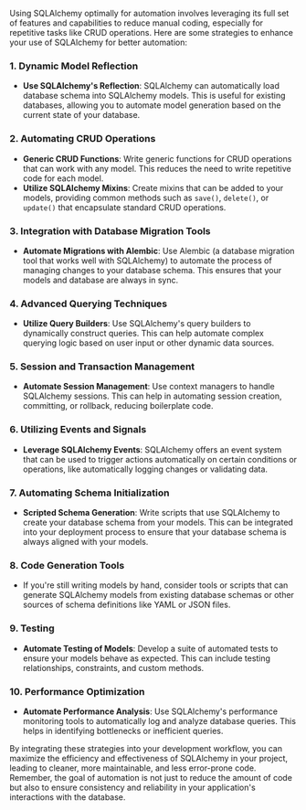 Using SQLAlchemy optimally for automation involves leveraging its full set of features and capabilities to reduce manual coding, especially for repetitive tasks like CRUD operations. Here are some strategies to enhance your use of SQLAlchemy for better automation:

### 1. Dynamic Model Reflection
- **Use SQLAlchemy's Reflection**: SQLAlchemy can automatically load database schema into SQLAlchemy models. This is useful for existing databases, allowing you to automate model generation based on the current state of your database.

### 2. Automating CRUD Operations
- **Generic CRUD Functions**: Write generic functions for CRUD operations that can work with any model. This reduces the need to write repetitive code for each model.
- **Utilize SQLAlchemy Mixins**: Create mixins that can be added to your models, providing common methods such as `save()`, `delete()`, or `update()` that encapsulate standard CRUD operations.

### 3. Integration with Database Migration Tools
- **Automate Migrations with Alembic**: Use Alembic (a database migration tool that works well with SQLAlchemy) to automate the process of managing changes to your database schema. This ensures that your models and database are always in sync.

### 4. Advanced Querying Techniques
- **Utilize Query Builders**: Use SQLAlchemy's query builders to dynamically construct queries. This can help automate complex querying logic based on user input or other dynamic data sources.

### 5. Session and Transaction Management
- **Automate Session Management**: Use context managers to handle SQLAlchemy sessions. This can help in automating session creation, committing, or rollback, reducing boilerplate code.

### 6. Utilizing Events and Signals
- **Leverage SQLAlchemy Events**: SQLAlchemy offers an event system that can be used to trigger actions automatically on certain conditions or operations, like automatically logging changes or validating data.

### 7. Automating Schema Initialization
- **Scripted Schema Generation**: Write scripts that use SQLAlchemy to create your database schema from your models. This can be integrated into your deployment process to ensure that your database schema is always aligned with your models.

### 8. Code Generation Tools
- If you're still writing models by hand, consider tools or scripts that can generate SQLAlchemy models from existing database schemas or other sources of schema definitions like YAML or JSON files.

### 9. Testing
- **Automate Testing of Models**: Develop a suite of automated tests to ensure your models behave as expected. This can include testing relationships, constraints, and custom methods.

### 10. Performance Optimization
- **Automate Performance Analysis**: Use SQLAlchemy's performance monitoring tools to automatically log and analyze database queries. This helps in identifying bottlenecks or inefficient queries.

By integrating these strategies into your development workflow, you can maximize the efficiency and effectiveness of SQLAlchemy in your project, leading to cleaner, more maintainable, and less error-prone code. Remember, the goal of automation is not just to reduce the amount of code but also to ensure consistency and reliability in your application's interactions with the database.
